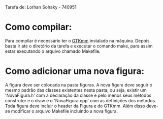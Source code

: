 Tarefa de: Lorhan Sohaky - 740951

# Como compilar:
Para compilar é necessário ter o [GTKmm](https://www.gtkmm.org/en/download.html) instalado na máquina.
Depois basta ir até o diretório da tarefa e executar o comando make, para assim estar executando o arquivo chamado Makefile.

# Como adicionar uma nova figura:
A figura deve ser colocada na pasta figuras. A nova figura deve seguir o mesmo padrão das classes existentes nesta pasta, ou seja, existir um 'NovaFigura.h' com a declaração da classe e pelo menos seus métodos construtor e o draw e o 'NovaFigura.cpp' com as definições dos métodos. Toda figura deve incluir o header da Figura e do GTKmm.
Além disso deve-se modificar o arquivo Makefile incluindo a nova figura.
